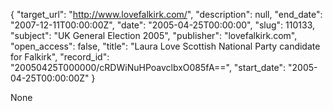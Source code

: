 {
  "target_url": "http://www.lovefalkirk.com/", 
  "description": null, 
  "end_date": "2007-12-11T00:00:00Z", 
  "date": "2005-04-25T00:00:00", 
  "slug": 110133, 
  "subject": "UK General Election 2005", 
  "publisher": "lovefalkirk.com", 
  "open_access": false, 
  "title": "Laura Love Scottish National Party candidate for Falkirk", 
  "record_id": "20050425T000000/cRDWiNuHPoavclbxO085fA==", 
  "start_date": "2005-04-25T00:00:00Z"
}

None